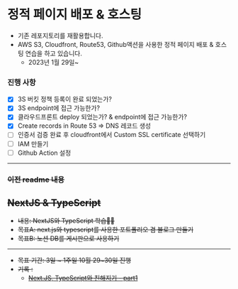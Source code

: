 # 정적 페이지 배포 & 호스팅

- 기존 레포지토리를 재활용합니다.
- AWS S3, Cloudfront, Route53, Github액션을 사용한 정적 페이지 배포 & 호스팅 연습을 하고 있습니다.
  - 2023년 1월 29일~

### 진행 사항

- [x] 3S 버킷 정책 등록이 완료 되었는가?
- [x] 3S endpoint에 접근 가능한가?
- [x] 클라우드프론트 deploy 되었는가? & endpoint에 접근 가능한가?
- [x] Create records in Route 53 ⇒ DNS 레코드 생성
- [ ] 인증서 검증 완료 후 cloudfront에서 Custom SSL certificate 선택하기
- [ ] IAM 만들기
- [ ] Github Action 설정

---

### ~~이전 readme 내용~~

## ~~NextJS & TypeScript~~

- ~~내용: NextJS와 TypeScript 학습👩‍🌾~~
- ~~목표A: next.js와 typescript를 사용한 포트폴리오 겸 블로그 만들기~~
- ~~목표B: 노션 DB를 게시판으로 사용하기~~

---

- ~~목표 기간: 3일 ~ 1주일 10월 29~30일 진행~~
- ~~기록 :~~
  - ~~<a href="https://dusunax.notion.site/Next-JS-TypeScript-b098e1ed8f8f4f59833ba937d8778d06">Next.JS, TypeScript와 친해지기 - part1</a>~~
